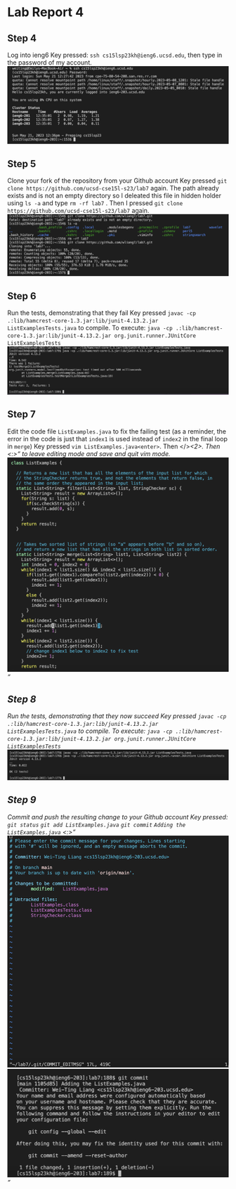 # Lab Report 4 

## Step 4
Log into ieng6
Key pressed: `ssh cs15lsp23kh@ieng6.ucsd.edu`, then type in the password of my account. 
![Image](Step4.png)

## Step 5
Clone your fork of the repository from your Github account
Key pressed `git clone https://github.com/ucsd-cse15l-s23/lab7` <enter> again. 
The path already exists and is not an empty directory so I deleated this file in hidden holder using `ls -a` <enter> and type `rm -rf lab7` <enter>.
Then I pressed `git clone https://github.com/ucsd-cse15l-s23/lab7` <enter>  again. 
![Image](Step5.png)

## Step 6
Run the tests, demonstrating that they fail
Key pressed `javac -cp .:lib/hamcrest-core-1.3.jar:lib/junit-4.13.2.jar ListExamplesTests.java` <enter> to compile.
To execute: `java -cp .:lib/hamcrest-core-1.3.jar:lib/junit-4.13.2.jar org.junit.runner.JUnitCore ListExamplesTests` <enter>
![Image](Step6.png)

## Step 7
Edit the code file `ListExamples.java` to fix the failing test (as a reminder, the error in the code is just that `index1` is used instead of `index2` in the final loop in `merge`)
Key pressed `vim ListExamples.java<enter>`. Then </><index1><enter><n><n><n><n><n><n><n><n><n><l><l><l><l><l><x><i><2>.
Then <esc><:><w><q> to leave editing mode and save and quit vim mode. 
![Image](Step7.png)
## Step 8
Run the tests, demonstrating that they now succeed
Key pressed `javac -cp .:lib/hamcrest-core-1.3.jar:lib/junit-4.13.2.jar ListExamplesTests.java` <enter> to compile.
To execute: `java -cp .:lib/hamcrest-core-1.3.jar:lib/junit-4.13.2.jar org.junit.runner.JUnitCore ListExamplesTests`<enter>
![Image](Step8.png)
  
## Step 9
Commit and push the resulting change to your Github account
Key pressed: `git status` `git add ListExamples.java` `git commit` `Adding the ListExamples.java` <esc><:><w><q>
![Image](Step9.png)
![Image](Step9-1.png)
